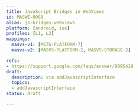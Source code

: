 ```yaml
---
title: JavaScript Bridges in WebViews
id: MASWE-0068
alias: js-bridges-webviews
platform: [android, ios]
profiles: [L1, L2]
mappings:
  masvs-v1: [MSTG-PLATFORM-7]
  masvs-v2: [MASVS-PLATFORM-2, MASVS-STORAGE-2]

refs:
- https://support.google.com/faqs/answer/9095419
draft:
  description: via addJavascriptInterface
  topics:
  - addJavascriptInterface
status: draft

---
```


